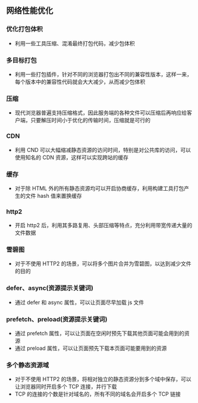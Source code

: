## 网络性能优化

### 优化打包体积
* 利用一些工具压缩、混淆最终打包代码，减少包体积

### 多目标打包
* 利用一些打包插件，针对不同的浏览器打包出不同的兼容性版本，这样一来，每个版本中的兼容性代码就会大大减少，从而减少包体积

### 压缩
* 现代浏览器普遍支持压缩格式，因此服务端的各种文件可以压缩后再响应给客户端，只要解压时间小于优化的传输时间，压缩就是可行的

### CDN
* 利用 CND 可以大幅缩减静态资源的访问时间，特别是对公共库的访问，可以使用知名的 CDN 资源，这样可以实现跨站的缓存

### 缓存
* 对于除 HTML 外的所有静态资源均可以开启协商缓存，利用构建工具打包产生的文件 hash 值来置换缓存

### http2
* 开启 http2 后，利用其多路复用、头部压缩等特点，充分利用带宽传递大量的文件数据

### 雪碧图
* 对于不使用 HTTP2 的场景，可以将多个图片合并为雪碧图，以达到减少文件的目的

### defer、async(资源提示关键词)
* 通过 defer 和 async 属性，可以让页面尽早加载 js 文件

### prefetch、preload(资源提示关键词)
* 通过 prefetch 属性，可以让页面在空闲时预先下载其他页面可能会用到的资源
* 通过 preload 属性，可以让页面预先下载本页面可能要用到的资源

### 多个静态资源域
* 对于不使用 HTTP2 的场景，将相对独立的静态资源分到多个域中保存，可以让浏览器同时开启多个 TCP 连接，并行下载
* TCP 的连接的个数是针对域名的，所有不同的域名会开启多个 TCP 链接